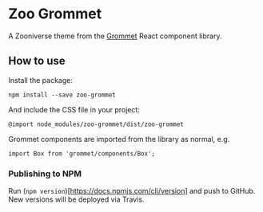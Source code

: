 # Zoo Grommet

A Zooniverse theme from the [Grommet](https://grommet.github.io/) React component library.

## How to use

Install the package:

```
npm install --save zoo-grommet
```

And include the CSS file in your project:

```
@import node_modules/zoo-grommet/dist/zoo-grommet
```

Grommet components are imported from the library as normal, e.g.

```
import Box from 'grommet/components/Box';
```

### Publishing to NPM

Run (`npm version`)[https://docs.npmjs.com/cli/version] and push to GitHub. New versions will be deployed via Travis.
